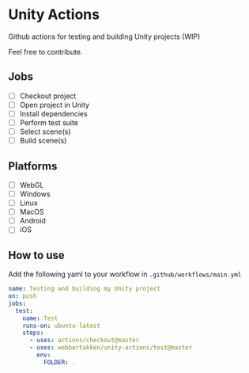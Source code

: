 # Unity Actions
Github actions for testing and building Unity projects (WIP)

Feel free to contribute. 

## Jobs

- [ ] Checkout project
- [ ] Open project in Unity
- [ ] Install dependencies
- [ ] Perform test suite
- [ ] Select scene(s)
- [ ] Build scene(s)

## Platforms
 
- [ ] WebGL
- [ ] Windows
- [ ] Linux
- [ ] MacOS
- [ ] Android
- [ ] iOS

## How to use

Add the following yaml to your workflow in `.github/workflows/main.yml`

```yaml
name: Testing and building my Unity project
on: push
jobs:
  test:
    name: Test
    runs-on: ubuntu-latest
    steps:
      - uses: actions/checkout@master
      - uses: webbertakken/unity-actions/test@master
        env:
          FOLDER: .
```
